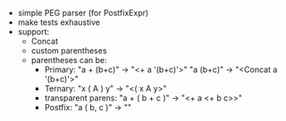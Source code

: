 * simple PEG parser (for PostfixExpr)
* make tests exhaustive
* support:
    * Concat
    * custom parentheses
    * parentheses can be:
        * Primary:              "a + (b+c)"         -> "<+ a '(b+c)'>"
                                "a (b+c)"           -> "<Concat a '(b+c)'>"
        * Ternary:              "x ( A ) y"         -> "<( x A y>"
        * transparent parens:   "a + ( b + c )"     -> "<+ a <+ b c>>"
        * Postfix:              "a ( b, c )"        -> "<FuncCall a b c>"
